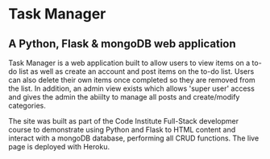 # Task Manager 
## A Python, Flask & mongoDB web application

Task Manager is a web application built to allow users to view items on a to-do list as well as create an account and post items on the to-do list.  Users can also delete their own items once completed so they are removed from the list.  In addition, an admin view exists which allows 'super user' access and gives the admin the abiilty to manage all posts and create/modify categories.

The site was built as part of the Code Institute Full-Stack developmer course to demonstrate using Python and Flask to HTML content and interact with a mongoDB database, performing all CRUD functions. The live page is deployed with Heroku.